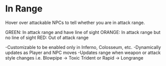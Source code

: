 # In Range
Hover over attackable NPCs to tell whether you are in attack range.

GREEN: In attack range and have line of sight
ORANGE: In attack range but no line of sight
RED: Out of attack range

-Customizable to be enabled only in Inferno, Colosseum, etc.
-Dynamically updates as Player and NPC moves
-Updates range when weapon or attack style changes i.e. Blowpipe -> Toxic Trident or Rapid -> Longrange
